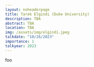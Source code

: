 ```yaml
---
layout: noheaderpage
title: Tarek Elgindi (Duke University)
description: TBA
abstract: TBA
location: TBA
img: /assets/img/elgindi.jpeg
talkdate: "10/26/2023"
importance: 1
talkyear: 2023
---
```


foo
